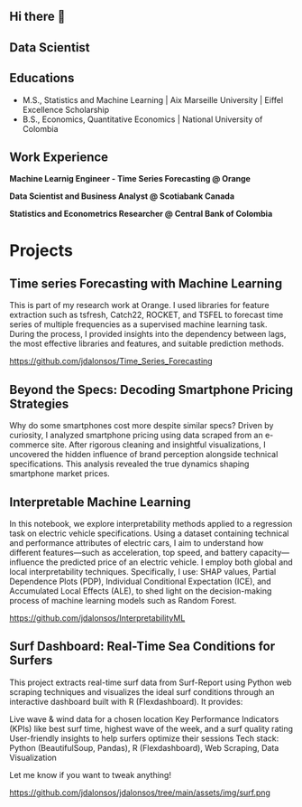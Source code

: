 ## Hi there 👋
## Data Scientist

## Educations

- M.S., Statistics and Machine Learning | Aix Marseille University | Eiffel Excellence Scholarship
- B.S., Economics, Quantitative Economics | National University of Colombia

## Work Experience 

**Machine Learnig Engineer - Time Series Forecasting @ Orange**

**Data Scientist and Business Analyst @ Scotiabank Canada**

**Statistics and Econometrics Researcher @ Central Bank of Colombia**

# Projects

## Time series Forecasting with Machine Learning

This is part of my research work at Orange. I used libraries for feature extraction such as tsfresh, Catch22, ROCKET, and TSFEL to forecast time series of multiple frequencies as a supervised machine learning task. During the process, I provided insights into the dependency between lags, the most effective libraries and features, and suitable prediction methods.

https://github.com/jdalonsos/Time_Series_Forecasting

## Beyond the Specs: Decoding Smartphone Pricing Strategies

Why do some smartphones cost more despite similar specs? Driven by curiosity, I analyzed smartphone pricing using data scraped from an e-commerce site. After rigorous cleaning and insightful visualizations, I uncovered the hidden influence of brand perception alongside technical specifications. This analysis revealed the true dynamics shaping smartphone market prices.





## Interpretable Machine Learning

In this notebook, we explore interpretability methods applied to a regression task on electric vehicle specifications. Using a dataset containing technical and performance attributes of electric cars, I aim to understand how different features—such as acceleration, top speed, and battery capacity—influence the predicted price of an electric vehicle. I employ both global and local interpretability techniques. Specifically, I use:  SHAP values, Partial Dependence Plots (PDP), Individual Conditional Expectation (ICE), and Accumulated Local Effects (ALE), to shed light on the decision-making process of machine learning models such as Random Forest. 

https://github.com/jdalonsos/InterpretabilityML

## Surf Dashboard: Real-Time Sea Conditions for Surfers

This project extracts real-time surf data from Surf-Report using Python web scraping techniques and visualizes the ideal surf conditions through an interactive dashboard built with R (Flexdashboard). It provides:

Live wave & wind data for a chosen location
Key Performance Indicators (KPIs) like best surf time, highest wave of the week, and a surf quality rating
User-friendly insights to help surfers optimize their sessions
Tech stack: Python (BeautifulSoup, Pandas), R (Flexdashboard), Web Scraping, Data Visualization

Let me know if you want to tweak anything! 


https://github.com/jdalonsos/jdalonsos/tree/main/assets/img/surf.png
<!--
**jdalonsos/jdalonsos** is a ✨ _special_ ✨ repository because its `README.md` (this file) appears on your GitHub profile.

Here are some ideas to get you started:

- 🔭 I’m currently working on ...
- 🌱 I’m currently learning ...
- 👯 I’m looking to collaborate on ...
- 🤔 I’m looking for help with ...
- 💬 Ask me about ...
- 📫 How to reach me: ...
- 😄 Pronouns: ...
- ⚡ Fun fact: ...
-->
